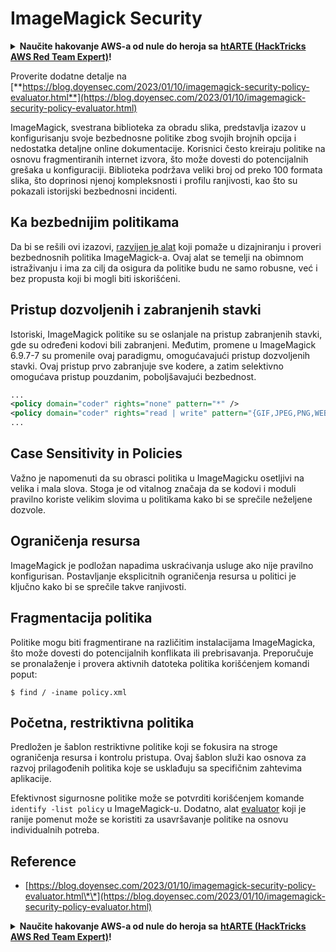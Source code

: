 # ImageMagick Security

<details>

<summary><strong>Naučite hakovanje AWS-a od nule do heroja sa</strong> <a href="https://training.hacktricks.xyz/courses/arte"><strong>htARTE (HackTricks AWS Red Team Expert)</strong></a><strong>!</strong></summary>

Drugi načini podrške HackTricks-u:

* Ako želite da vidite **vašu kompaniju reklamiranu na HackTricks-u** ili **preuzmete HackTricks u PDF formatu** Proverite [**SUBSCRIPTION PLANS**](https://github.com/sponsors/carlospolop)!
* Nabavite [**zvanični PEASS & HackTricks swag**](https://peass.creator-spring.com)
* Otkrijte [**The PEASS Family**](https://opensea.io/collection/the-peass-family), našu kolekciju ekskluzivnih [**NFT-ova**](https://opensea.io/collection/the-peass-family)
* **Pridružite se** 💬 [**Discord grupi**](https://discord.gg/hRep4RUj7f) ili [**telegram grupi**](https://t.me/peass) ili nas **pratite** na **Twitter-u** 🐦 [**@carlospolopm**](https://twitter.com/hacktricks\_live)**.**
* **Podelite svoje hakovanje trikove slanjem PR-ova na** [**HackTricks**](https://github.com/carlospolop/hacktricks) i [**HackTricks Cloud**](https://github.com/carlospolop/hacktricks-cloud) github repozitorijume.

</details>

Proverite dodatne detalje na [**https://blog.doyensec.com/2023/01/10/imagemagick-security-policy-evaluator.html**](https://blog.doyensec.com/2023/01/10/imagemagick-security-policy-evaluator.html)

ImageMagick, svestrana biblioteka za obradu slika, predstavlja izazov u konfigurisanju svoje bezbednosne politike zbog svojih brojnih opcija i nedostatka detaljne online dokumentacije. Korisnici često kreiraju politike na osnovu fragmentiranih internet izvora, što može dovesti do potencijalnih grešaka u konfiguraciji. Biblioteka podržava veliki broj od preko 100 formata slika, što doprinosi njenoj kompleksnosti i profilu ranjivosti, kao što su pokazali istorijski bezbednosni incidenti.

## Ka bezbednijim politikama

Da bi se rešili ovi izazovi, [razvijen je alat](https://imagemagick-secevaluator.doyensec.com/) koji pomaže u dizajniranju i proveri bezbednosnih politika ImageMagick-a. Ovaj alat se temelji na obimnom istraživanju i ima za cilj da osigura da politike budu ne samo robusne, već i bez propusta koji bi mogli biti iskorišćeni.

## Pristup dozvoljenih i zabranjenih stavki

Istoriski, ImageMagick politike su se oslanjale na pristup zabranjenih stavki, gde su određeni kodovi bili zabranjeni. Međutim, promene u ImageMagick 6.9.7-7 su promenile ovaj paradigmu, omogućavajući pristup dozvoljenih stavki. Ovaj pristup prvo zabranjuje sve kodere, a zatim selektivno omogućava pristup pouzdanim, poboljšavajući bezbednost.

```xml
...
<policy domain="coder" rights="none" pattern="*" />
<policy domain="coder" rights="read | write" pattern="{GIF,JPEG,PNG,WEBP}" />
...
```

## Case Sensitivity in Policies

Važno je napomenuti da su obrasci politika u ImageMagicku osetljivi na velika i mala slova. Stoga je od vitalnog značaja da se kodovi i moduli pravilno koriste velikim slovima u politikama kako bi se sprečile neželjene dozvole.

## Ograničenja resursa

ImageMagick je podložan napadima uskraćivanja usluge ako nije pravilno konfigurisan. Postavljanje eksplicitnih ograničenja resursa u politici je ključno kako bi se sprečile takve ranjivosti.

## Fragmentacija politika

Politike mogu biti fragmentirane na različitim instalacijama ImageMagicka, što može dovesti do potencijalnih konflikata ili prebrisavanja. Preporučuje se pronalaženje i provera aktivnih datoteka politika korišćenjem komandi poput:

```shell
$ find / -iname policy.xml
```

## Početna, restriktivna politika

Predložen je šablon restriktivne politike koji se fokusira na stroge ograničenja resursa i kontrolu pristupa. Ovaj šablon služi kao osnova za razvoj prilagođenih politika koje se usklađuju sa specifičnim zahtevima aplikacije.

Efektivnost sigurnosne politike može se potvrditi korišćenjem komande `identify -list policy` u ImageMagick-u. Dodatno, alat [evaluator](https://imagemagick-secevaluator.doyensec.com/) koji je ranije pomenut može se koristiti za usavršavanje politike na osnovu individualnih potreba.

## Reference

* [https://blog.doyensec.com/2023/01/10/imagemagick-security-policy-evaluator.html\*\*](https://blog.doyensec.com/2023/01/10/imagemagick-security-policy-evaluator.html)

<details>

<summary><strong>Naučite hakovanje AWS-a od nule do heroja sa</strong> <a href="https://training.hacktricks.xyz/courses/arte"><strong>htARTE (HackTricks AWS Red Team Expert)</strong></a><strong>!</strong></summary>

Drugi načini podrške HackTricks-u:

* Ako želite da vidite **vašu kompaniju oglašenu na HackTricks-u** ili **preuzmete HackTricks u PDF formatu**, proverite [**SUBSCRIPTION PLANS**](https://github.com/sponsors/carlospolop)!
* Nabavite [**zvanični PEASS & HackTricks swag**](https://peass.creator-spring.com)
* Otkrijte [**The PEASS Family**](https://opensea.io/collection/the-peass-family), našu kolekciju ekskluzivnih [**NFT-ova**](https://opensea.io/collection/the-peass-family)
* **Pridružite se** 💬 [**Discord grupi**](https://discord.gg/hRep4RUj7f) ili [**telegram grupi**](https://t.me/peass) ili nas **pratite** na **Twitter-u** 🐦 [**@carlospolopm**](https://twitter.com/hacktricks\_live)**.**
* **Podelite svoje hakovanje trikove slanjem PR-ova na** [**HackTricks**](https://github.com/carlospolop/hacktricks) i [**HackTricks Cloud**](https://github.com/carlospolop/hacktricks-cloud) github repozitorijume.

</details>
